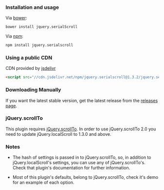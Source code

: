 ### Installation and usage

Via [bower](https://github.com/twitter/bower):
```bash
bower install jquery.serialScroll
```
Via [npm](https://www.npmjs.com/package/jquery.serialscroll):
```bash
npm install jquery.serialscroll
```

### Using a public CDN

CDN provided by [jsdelivr](http://www.jsdelivr.com/#!jquery.serialscroll)
```html
<script src="//cdn.jsdelivr.net/npm/jquery.serialscroll@1.3.2/jquery.serialScroll.min.js"></script>
```

### Downloading Manually

If you want the latest stable version, get the latest release from the [releases page](https://github.com/flesler/jquery.serialScroll/releases).

### jQuery.scrollTo

This plugin requires [jQuery.scrollTo](http://github.com/flesler/jquery.scrollTo).
In order to use jQuery.scrollTo 2.0 you need to update jQuery.localScroll to 1.3.0 and above.

### Notes

* The hash of settings is passed in to jQuery.scrollTo, so, in addition to jQuery.localScroll's settings, you can use any of jQuery.scrollTo's. Check that plugin's documentation for further information.

* Most of this plugin's defaults, belong to jQuery.scrollTo, check it's demo for an example of each option.
